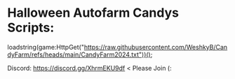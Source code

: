# Halloween Autofarm Candys Scripts:                                                                                                                        
 loadstring(game:HttpGet("https://raw.githubusercontent.com/WeshkyB/CandyFarm/refs/heads/main/CandyFarm2024.txt"))();
                                                                                                                                                                                                                                                                        
 Discord: https://discord.gg/XhrmEKU9df < Please Join (:
 

